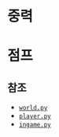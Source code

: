 # 중력


# 점프


## 참조
- [`world.py`](../components/world.py)
- [`player.py`](../characters/player.py)
- [`ingame.py`](../screens/ingame.py)